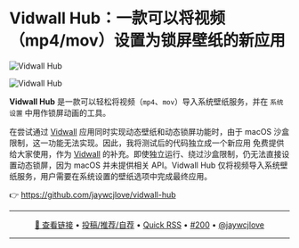 Vidwall Hub：一款可以将视频（mp4/mov）设置为锁屏壁纸的新应用
===

![Vidwall Hub](https://github.com/user-attachments/assets/d046840c-1241-4f64-b3cb-7fe4c305b921)

<img  alt="Vidwall Hub" src="https://github.com/user-attachments/assets/d67a54c5-13dc-4872-a5c6-4f174eb6697a" />

**Vidwall Hub** 是一款可以轻松将视频（`mp4`、`mov`）导入系统壁纸服务，并在 `系统设置` 中用作锁屏动画的工具。

在尝试通过 [Vidwall](https://github.com/jaywcjlove/vidwall) 应用同时实现动态壁纸和动态锁屏功能时，由于 macOS 沙盒限制，这一功能无法实现。因此，我将测试后的代码独立成一个新应用 免费提供给大家使用，作为 [Vidwall](https://github.com/jaywcjlove/vidwall) 的补充。即使独立运行、绕过沙盒限制，仍无法直接设置动态锁屏，因为 macOS 并未提供相关 API。Vidwall Hub 仅将视频导入系统壁纸服务，用户需要在系统设置的壁纸选项中完成最终应用。

👉 https://github.com/jaywcjlove/vidwall-hub

---

<p align="center">
<a href="https://github.com/jaywcjlove/vidwall-hub" target="_blank">🔗 查看链接</a> • 
<a href="https://github.com/jaywcjlove/quick-rss/issues/new/choose" target="_blank">投稿/推荐/自荐</a> • 
<a href="https://wangchujiang.com/quick-rss/feeds/index.html" target="_blank">Quick RSS</a> • 
<a href="https://github.com/jaywcjlove/quick-rss/issues/200" target="_blank">#200</a> • 
<a href="https://github.com/jaywcjlove" target="_blank">@jaywcjlove</a>
</p>

---
    